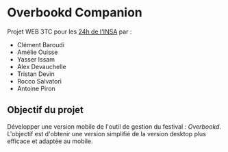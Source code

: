 # Overbookd Companion
Projet WEB 3TC pour les [24h de l'INSA](https://www.24heures.org/) par : <br/>
 - Clément Baroudi
 - Amélie Ouisse
 - Yasser Issam
 - Alex Devauchelle
 - Tristan Devin
 - Rocco Salvatori
 - Antoine Piron

## Objectif du projet
Développer une version mobile de l'outil de gestion du festival : _*Overbookd*_. <br/>
L'objectif est d'obtenir une version simplifié de la version desktop plus efficace et adaptée au mobile.